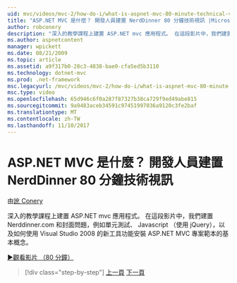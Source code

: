 ```yaml
---
uid: mvc/videos/mvc-2/how-do-i/what-is-aspnet-mvc-80-minute-technical-video-for-developers-building-nerddinner
title: "ASP.NET MVC 是什麼？ 開發人員建置 NerdDinner 80 分鐘技術視訊 |Microsoft 文件"
author: robconery
description: "深入的教學課程上建置 ASP.NET mvc 應用程式。 在這段影片中，我們建置 Nerddinner.com 和封面問題，例如單元測試基本的概念..."
ms.author: aspnetcontent
manager: wpickett
ms.date: 08/21/2009
ms.topic: article
ms.assetid: a9f317b0-28c3-4838-bae0-cfa5ed5b3110
ms.technology: dotnet-mvc
ms.prod: .net-framework
msc.legacyurl: /mvc/videos/mvc-2/how-do-i/what-is-aspnet-mvc-80-minute-technical-video-for-developers-building-nerddinner
msc.type: video
ms.openlocfilehash: 65d946c6f0a287f87327b38ca729f9ed49abe815
ms.sourcegitcommit: 9a9483aceb34591c97451997036a9120c3fe2baf
ms.translationtype: MT
ms.contentlocale: zh-TW
ms.lasthandoff: 11/10/2017
---
```

<a name="what-is-aspnet-mvc-80-minute-technical-video-for-developers-building-nerddinner"></a>ASP.NET MVC 是什麼？ 開發人員建置 NerdDinner 80 分鐘技術視訊
====================
由[訛 Conery](https://github.com/robconery)

深入的教學課程上建置 ASP.NET mvc 應用程式。 在這段影片中，我們建置 Nerddinner.com 和封面問題，例如單元測試、 Javascript （使用 jQuery），以及如何使用 Visual Studio 2008 的新工具功能安裝 ASP.NET MVC 專案範本的基本概念。

[&#9654;觀看影片 （80 分鐘）](https://channel9.msdn.com/Blogs/ASP-NET-Site-Videos/what-is-aspnet-mvc-80-minute-technical-video-for-developers-building-nerddinner)

>[!div class="step-by-step"]
[上一頁](displaying-a-table-of-database-data.md)
[下一頁](why-aspnet-mvc-3-minute-overview-video-for-decision-makers.md)
